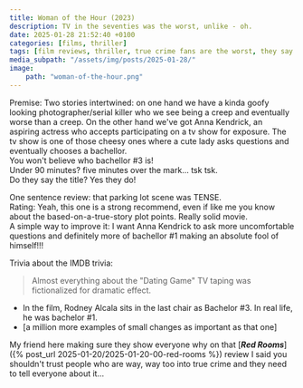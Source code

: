 ```yaml
---
title: Woman of the Hour (2023)
description: TV in the seventies was the worst, unlike - oh.
date: 2025-01-28 21:52:40 +0100
categories: [films, thriller]
tags: [film reviews, thriller, true crime fans are the worst, they say the title]
media_subpath: "/assets/img/posts/2025-01-28/"
image:
    path: "woman-of-the-hour.png"
---
```

<span class="reviewsection">Premise:</span> Two stories intertwined: on one hand we have a kinda goofy looking photographer/serial killer who we see being a creep and eventually worse than a creep. On the other hand we've got Anna Kendrick, an aspiring actress who accepts participating on a tv show for exposure. The tv show is one of those cheesy ones where a cute lady asks questions and eventually chooses a bachellor.<br/>You won't believe who bachellor #3 is!<br/>
<span class="reviewsection">Under 90 minutes?</span> five minutes over the mark... tsk tsk.<br/>
<span class="reviewsection">Do they say the title?</span> Yes they do!

<span class="reviewsection">One sentence review:</span> that parking lot scene was TENSE.<br/>
<span class="reviewsection">Rating:</span> Yeah, this one is a strong recommend, even if like me you know about the based-on-a-true-story plot points. Really solid movie.<br/>
<span class="reviewsection">A simple way to improve it:</span> I want Anna Kendrick to ask more uncomfortable questions and definitely more of bachellor #1 making an absolute fool of himself!!!

<span class="reviewsection">Trivia about the IMDB trivia:</span>
> Almost everything about the "Dating Game" TV taping was fictionalized for dramatic effect.
- In the film, Rodney Alcala sits in the last chair as Bachelor #3. In real life, he was bachelor #1.
- [a million more examples of small changes as important as that one]

My friend here making sure they show everyone why on that [***Red Rooms***]({% post_url 2025-01-20/2025-01-20-00-red-rooms %}) review I said you shouldn't trust people who are way, way too into true crime and they need to tell everyone about it...